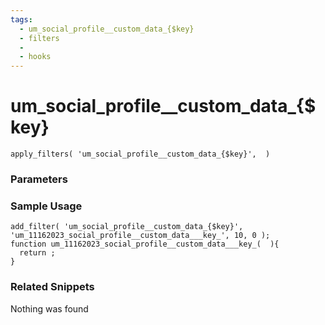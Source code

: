 ```yaml
---
tags: 
  - um_social_profile__custom_data_{$key}
  - filters
  - 
  - hooks
---
```

# um\_social\_profile\_\_custom\_data\_{$key}

``` php:no-line-numbers
apply_filters( 'um_social_profile__custom_data_{$key}',  )
```
<div class='hook-sep'></div>

### Parameters

<div class='hook-sep'></div>



### Sample Usage

``` php:no-line-numbers
add_filter( 'um_social_profile__custom_data_{$key}', 'um_11162023_social_profile__custom_data___key_', 10, 0 );
function um_11162023_social_profile__custom_data___key_(  ){
  return ;
}
```
<div class='hook-sep'></div>



### Related Snippets

Nothing was found

